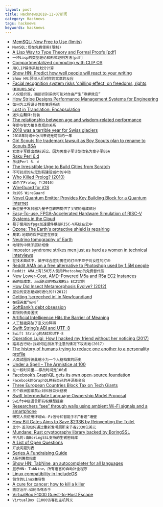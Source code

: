 ```yaml
---
layout: post
title: Hacknews2018-11-07新闻
category: Hacknews
tags: hacknews
keywords: hacknews
---
```




- [MemSQL: Now Free to Use (limits)](https://www.memsql.com/blog/announcing-memsql-free-tier)
- `MemSQL:现在免费使用(限制)`
- [A Lisp Way to Type Theory and Formal Proofs [pdf]](https://www.european-lisp-symposium.org/static/2017/peschanski.pdf)
- `一种Lisp的类型理论和形式证明方法[pdf]`
- [Compartmentalized computing with CLIP OS](https://lwn.net/SubscriberLink/768819/39d9692ec9f1ae54/)
- `用CLIP操作系统划分计算`
- [Show HN: Predict how well people will react to your writing](https://www.isittoasted.com/)
- `Show HN:预测人们对你的文章的反应`
- [Facial recognition system risks &#39;chilling effect&#39; on freedoms, rights groups say](https://www.theguardian.com/world/2018/nov/07/facial-image-matching-system-risks-chilling-effect-on-freedoms-rights-groups-say)
- `人权组织说，面部识别系统可能对自由产生“寒蝉效应”`
- [How Stripe Designs Performance Management Systems for Engineering](https://blog.gitprime.com/designing-performance-management-systems/)
- `如何为工程设计性能管理系统`
- [Lost in Translation: Encapsulation](https://dlang.org/blog/2018/11/06/lost-in-translation-encapsulation/)
- `迷失在翻译:封装`
- [The relationship between age and wisdom-related performance](http://journals.sagepub.com/doi/abs/10.1080/016502599383739?journalCode=jbda)
- `年龄与智力相关表现的关系`
- [2018 was a terrible year for Swiss glaciers](https://www.atlasobscura.com/articles/european-glaciers-have-been-coming-and-going-for-tens-of-thousands-of-years-now-theyre-just-going)
- `2018年对瑞士冰川来说是可怕的一年`
- [Girl Scouts file trademark lawsuit as Boy Scouts plan to rename to Scouts BSA](https://www.reuters.com/article/us-boy-scouts-girl-scouts-lawsuit/girl-scouts-sues-boy-scouts-over-trademark-as-boys-welcome-girls-idUSKCN1NB2JN)
- `女童子军提出商标诉讼，因为男童子军计划改名为童子军BSA`
- [Raku Perl 6.d](https://marketing.perl6.org/id/1541379592/pdf_digital)
- `乐烧Perl 6. d`
- [The Irresistible Urge to Build Cities from Scratch](https://www.bloomberg.com/news/features/2018-11-02/the-irresistible-urge-to-build-cities-from-scratch)
- `不可抗拒的从无到有建设城市的冲动`
- [Who Killed Prolog? (2010)](https://vanemden.wordpress.com/2010/08/21/who-killed-prolog/)
- `谁杀了Prolog ?(2010)`
- [WireGuard for iOS](https://lists.zx2c4.com/pipermail/wireguard/2018-November/003526.html)
- `为iOS WireGuard`
- [Novel Quantum Emitter Provides Key Building Block for a Quantum Internet](https://spectrum.ieee.org/nanoclast/semiconductors/materials/novel-onchip-quantum-emitter-provides-key-building-block-for-a-quantum-internet)
- `新型量子发射器为量子互联网提供了关键的组成部分`
- [Easy-To-use, FPGA-Accelerated Hardware Simulation of RISC-V Systems in the Cloud](https://fires.im/)
- `易于使用的fpga加速硬件模拟RISC-V系统在云中`
- [Ozone: The Earth&#39;s protective shield is repairing](https://www.bbc.com/news/newsbeat-46107843)
- `臭氧:地球的保护层正在修复`
- [Neutrino tomography of Earth](https://www.nature.com/articles/s41567-018-0319-1)
- `地球的中微子层析成像`
- [Impostor syndrome strikes men just as hard as women in technical interviews](http://blog.interviewing.io/impostor-syndrome-strikes-men-just-as-hard-as-women-and-other-findings-from-thousands-of-technical-interviews/)
- `在技术面试中，骗子综合症对男性的打击不亚于对女性的打击`
- [Reddit AMA on a free alternative to Photoshop used by 1.5M people](https://www.reddit.com/r/IAmA/comments/9urjmg/i_made_a_free_alternative_to_photoshop_that_is/)
- `Reddit AMA上有150万人使用Photoshop的免费替代品`
- [New Lower-Cost, AMD-Powered M5a and R5a EC2 Instances](https://aws.amazon.com/blogs/aws/new-lower-cost-amd-powered-ec2-instances/)
- `新的低成本、amd驱动的M5a和R5a EC2实例`
- [How Did Insect Metamorphosis Evolve? (2012)](https://www.scientificamerican.com/article/insect-metamorphosis-evolution/)
- `昆虫的变态是如何进化的?(2012)`
- [Getting ‘screeched in’ in Newfoundland](http://www.bbc.com/travel/story/20181105-a-strange-welcome-in-canada)
- `在纽芬兰“尖叫”`
- [SoftBank’s debt obsession](https://techcrunch.com/2018/11/06/softbanks-debt-obsession/)
- `软银的债务困扰`
- [Artificial Intelligence Hits the Barrier of Meaning](https://www.nytimes.com/2018/11/05/opinion/artificial-intelligence-machine-learning.html)
- `人工智能突破了意义的障碍`
- [Swift String’s ABI and UTF-8](https://forums.swift.org/t/string-s-abi-and-utf-8/17676)
- `Swift String的ABI和UTF-8`
- [Operation Luigi: How I hacked my friend without her noticing (2017)](https://mango.pdf.zone/operation-luigi-how-i-hacked-my-friend-without-her-noticing)
- `路易吉行动:我如何在朋友不注意的情况下攻击她(2017)`
- [The history of humans trying to reduce one another to a personality profile](https://www.laphamsquarterly.org/roundtable/meet-yourself)
- `人类试图将彼此缩小为一个人格档案的历史`
- [Under a Spell – The Armistice at 100](https://unintendedconsequenc.es/under-a-spell/)
- `在一段时间里——停战时间是100点`
- [Facebook’s GraphQL gets its own open-source foundation](https://techcrunch.com/2018/11/06/facebooks-graphql-gets-its-own-open-source-foundation/)
- `Facebook的GraphQL拥有自己的开源基金会`
- [Three European Countries Block Tax on Tech Giants](https://www.bloomberg.com/news/articles/2018-11-06/french-push-for-eu-tech-tax-falters-as-italy-vows-to-go-it-alone)
- `三个欧洲国家禁止对科技巨头征税`
- [Swift Intermediate Language Ownership Model Proposal](https://forums.swift.org/t/sil-ownership-model-proposal-refreshed/16872)
- `Swift中级语言所有权模型提案`
- [Researchers “see” through walls using ambient Wi-Fi signals and a smartphone](https://www.technologyreview.com/s/612375/using-wi-fi-to-see-behind-closed-doors-is-easier-than-anyone-thought/)
- `研究人员使用环境Wi-Fi信号和智能手机“看透”墙壁`
- [How Bill Gates Aims to Save $233B by Reinventing the Toilet](https://www.bloomberg.com/news/articles/2018-11-06/bill-gates-aims-to-save-233-billion-by-reinventing-the-toilet)
- `比尔·盖茨如何通过重新发明厕所来节省2330亿美元`
- [Mundane: Rust cryptography library backed by BoringSSL](https://github.com/google/mundane)
- `平凡的:由BoringSSL支持的生锈密码库`
- [A List of Open Questions](https://www.gwern.net/Notes#open-questions)
- `开放问题列表`
- [Series A Fundraising Guide](https://marathon.vc/blog/series-a-fundraising-guide)
- `A系列筹款指南`
- [Show HN: TabNine, an autocompleter for all languages](https://tabnine.com/)
- `显示HN: TabNine，所有语言的自动补全程序`
- [Linux compatibility in IncludeOS](https://www.includeos.org/blog/2018/musl.html)
- `包含的Linux兼容性`
- [A cure for cancer: how to kill a killer](https://www.theguardian.com/science/2018/nov/04/a-cure-for-cancer-how-to-kill-a-killer-revolutionary-immune-system-immunotherapy)
- `癌症治疗:如何杀死杀手`
- [VirtualBox E1000 Guest-to-Host Escape](https://github.com/MorteNoir1/virtualbox_e1000_0day)
- `VirtualBox E1000访客到主机转义`

